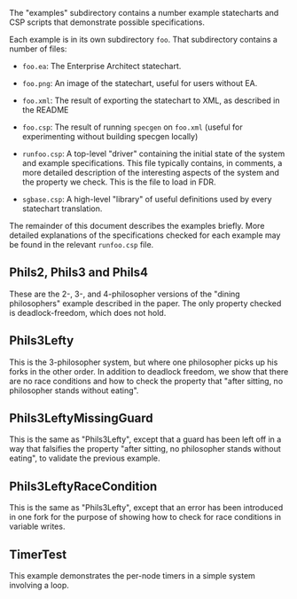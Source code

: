 The "examples" subdirectory contains a number example statecharts and CSP
scripts that demonstrate possible specifications.

Each example is in its own subdirectory `foo`.  That subdirectory contains a number of files:

- `foo.ea`: The Enterprise Architect statechart.

- `foo.png`: An image of the statechart, useful for users without EA.

- `foo.xml`: The result of exporting the statechart to XML, as described in the
  README

- `foo.csp`: The result of running `specgen` on `foo.xml` (useful for experimenting
   without building specgen locally)

- `runfoo.csp`: A top-level "driver" containing the initial state of the system
  and example specifications.  This file typically contains, in comments, a more
  detailed description of the interesting aspects of the system and the property
  we check.  This is the file to load in FDR.

- `sgbase.csp`: A high-level "library" of useful definitions used by every
  statechart translation.

The remainder of this document describes the examples briefly.  More detailed
explanations of the specifications checked for each example may be found in the
relevant `runfoo.csp` file.

## Phils2, Phils3 and Phils4

These are the 2-, 3-, and 4-philosopher versions of the "dining philosophers"
example described in the paper.  The only property checked is deadlock-freedom,
which does not hold.


## Phils3Lefty

This is the 3-philosopher system, but where one philosopher picks up his forks
in the other order.  In addition to deadlock freedom, we show that there are no
race conditions and how to check the property that "after sitting, no
philosopher stands without eating".


## Phils3LeftyMissingGuard

This is the same as "Phils3Lefty", except that a guard has been left off in a
way that falsifies the property "after sitting, no philosopher stands without
eating", to validate the previous example.


## Phils3LeftyRaceCondition

This is the same as "Phils3Lefty", except that an error has been introduced in
one fork for the purpose of showing how to check for race conditions in variable
writes.

## TimerTest

This example demonstrates the per-node timers in a simple system involving a
loop.
